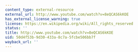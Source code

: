```yaml
---
content_type: external-resource
external_url: http://www.youtube.com/watch?v=8eQCAS6kKOE
has_external_license_warning: true
license: https://en.wikipedia.org/wiki/All_rights_reserved
status: ''
title: http://www.youtube.com/watch?v=8eQCAS6kKOE
uid: 50d4f53b-9d30-433a-8c7a-5fcbe506bb7f
wayback_url: ''
---
```

